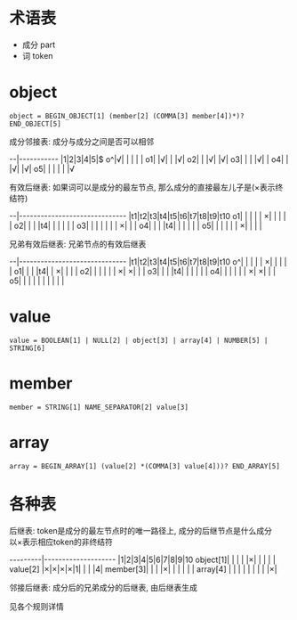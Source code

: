 # 术语表
- 成分 part
- 词 token

# object
`object = BEGIN_OBJECT[1] (member[2] (COMMA[3] member[4])*)? END_OBJECT[5]`

成分邻接表: 成分与成分之间是否可以相邻

--|-----------
  |1|2|3|4|5|$
o^|√| | | | |
o1| |√| | |√|
o2| | |√| |√|
o3| | | |√| |
o4| | |√| |√|
o5| | | | | |√

有效后继表: 如果词可以是成分的最左节点, 那么成分的直接最左儿子是(×表示终结符)

--|------------------------------
  |t1|t2|t3|t4|t5|t6|t7|t8|t9|t10 
o1|  |  |  |  | ×|  |  |  |  |
o2|  |  |  |t4|  |  |  |  |  |
o3|  |  |  |  |  |  | ×|  |  |
o4|  |  |  |t4|  |  |  |  |  |
o5|  |  |  |  |  | ×|  |  |  |

兄弟有效后继表: 兄弟节点的有效后继表

--|------------------------------
  |t1|t2|t3|t4|t5|t6|t7|t8|t9|t10
o^|  |  |  |  | ×|  |  |  |  | 
o1|  |  |  |t4|  | ×|  |  |  |
o2|  |  |  |  |  | ×| ×|  |  |
o3|  |  |  |t4|  |  |  |  |  |
o4|  |  |  |  |  | ×| ×|  |  |
o5|  |  |  |  |  |  |  |  |  |

# value
`value = BOOLEAN[1] | NULL[2] | object[3] | array[4] | NUMBER[5] | STRING[6]`

# member
`member = STRING[1] NAME_SEPARATOR[2] value[3]`

# array
`array = BEGIN_ARRAY[1] (value[2] *(COMMA[3] value[4]))? END_ARRAY[5]`


# 各种表

后继表: token是成分的最左节点时的唯一路径上, 成分的后继节点是什么成分    
以×表示相应token的非终结符    

---------|--------------------
         |1|2|3|4|5|6|7|8|9|10
object[1]| | | | |×| | | | |
value[2] |×|×|×|×|1| | | |4|
member[3]| | | |×| | | | | |
array[4] | | | | | | | | |×|

邻接后继表: 成分后的兄弟成分的后继表, 由后继表生成

见各个规则详情
